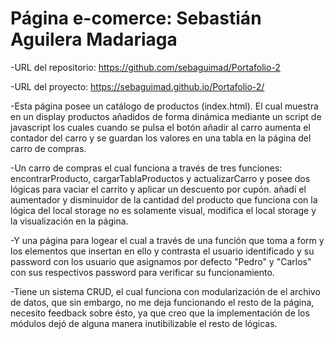 # Página e-comerce: Sebastián Aguilera Madariaga

-URL del repositorio: https://github.com/sebaguimad/Portafolio-2

-URL del proyecto: https://sebaguimad.github.io/Portafolio-2/

-Esta página posee un catálogo de productos (index.html). El cual muestra en un display productos añadidos de forma dinámica mediante un script de javascript los cuales cuando se pulsa el botón añadir al carro aumenta el contador del carro y se guardan los valores en una tabla en la página del carro de compras.

-Un carro de compras el cual funciona a través de tres funciones: encontrarProducto, cargarTablaProductos y actualizarCarro y posee dos lógicas para vaciar el carrito y aplicar un descuento por cupón. añadí el aumentador y disminuidor de la cantidad del producto que funciona con la lógica del local storage no es solamente visual, modifica el local storage y la visualización en la página. 

-Y una página para logear el cual a través de  una función que toma a form y los elementos que insertan en ello y contrasta el usuario identificado y su password con los usuario que asignamos por defecto "Pedro" y "Carlos" con sus respectivos password para verificar su funcionamiento.

-Tiene un sistema CRUD, el cual funciona con modularización de el archivo de datos, que sin embargo, no me deja funcionando el resto de la página, necesito feedback sobre ésto, ya que creo que la implementación de los módulos dejó de alguna manera inutibilizable el resto de lógicas.
